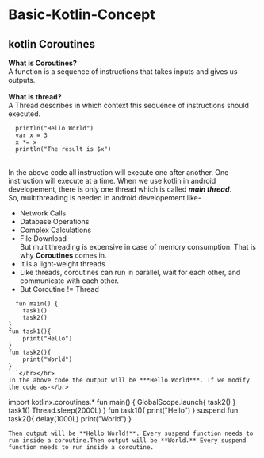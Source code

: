 # Basic-Kotlin-Concept
## kotlin Coroutines
**What is Coroutines?**</br>
A function is a sequence of instructions that takes inputs and gives us outputs.</br><br>
**What is thread?**</br>
A Thread describes in which context this sequence of instructions should executed.</br>
```
  println("Hello World")
  var x = 3
  x *= x
  println("The result is $x")
  ```
  </br>  In the above code all instruction will execute one after another. One instruction will execute at a time. When we use kotlin in android developement, there is only one 
  thread which is called ***main thread***. </br>
  So, multithreading is needed in android developement like-</br>
  - Network Calls
  - Database Operations
  - Complex Calculations
  - File Download</br>
  But multithreading is expensive in case of memory consumption. That is why **Coroutines** comes in.</br>
  - It is a light-weight threads
  - Like threads, coroutines can run in parallel, wait for each other, and communicate with each other.
  - But Coroutine != Thread
```
  fun main() {
    task1()
    task2()
}
fun task1(){
    print("Hello")
}
fun task2(){
    print("World")
}
```</br></br>
In the above code the output will be ***Hello World***. If we modify the code as-</br>
```
  import kotlinx.coroutines.*
  fun main() {
    GlobalScope.launch{
        task2()
    }
    task1()
    Thread.sleep(2000L)
}
fun task1(){
    print("Hello")
}
suspend fun task2(){
    delay(1000L)
    print("World")
}
``` </br> 
Then output will be **Hello World!**. Every suspend function needs to run inside a coroutine.Then output will be **World.** Every suspend function needs to run inside a coroutine.
